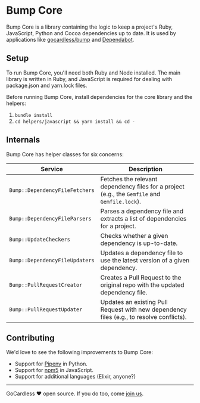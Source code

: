# Bump Core

Bump Core is a library containing the logic to keep a project's Ruby,
JavaScript, Python and Cocoa dependencies up to date. It is used by applications
like [gocardless/bump](https://github.com/gocardless/bump) and
[Dependabot](https://dependabot.com).

## Setup

To run Bump Core, you'll need both Ruby and Node installed. The main library is
written in Ruby, and JavaScript is required for dealing with package.json and
yarn.lock files.

Before running Bump Core, install dependencies for the core library and the
helpers:

1. `bundle install`
2. `cd helpers/javascript && yarn install && cd -`

## Internals

Bump Core has helper classes for six concerns:

| Service                        | Description                                                                                   |
|--------------------------------|-----------------------------------------------------------------------------------------------|
| `Bump::DependencyFileFetchers` | Fetches the relevant dependency files for a project (e.g., the `Gemfile` and `Gemfile.lock`). |
| `Bump::DependencyFileParsers`  | Parses a dependency file and extracts a list of dependencies for a project.                   |
| `Bump::UpdateCheckers`         | Checks whether a given dependency is up-to-date.                                              |
| `Bump::DependencyFileUpdaters` | Updates a dependency file to use the latest version of a given dependency.                    |
| `Bump::PullRequestCreator`     | Creates a Pull Request to the original repo with the updated dependency file.                 |
| `Bump::PullRequestUpdater`     | Updates an existing Pull Request with new dependency files (e.g., to resolve conflicts).      |

## Contributing

We'd love to see the following improvements to Bump Core:

- Support for [Pipenv](https://github.com/kennethreitz/pipenv) in Python.
- Support for [npm5](https://www.npmjs.com/package/npm5) in JavaScript.
- Support for additional languages (Elixir, anyone?)

---

GoCardless ♥ open source. If you do too, come [join us](https://gocardless.com/about/jobs/software-engineer/).
